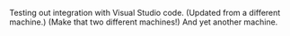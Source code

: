 Testing out integration with Visual Studio code. (Updated from a different machine.) (Make that two different machines!)
And yet another machine.